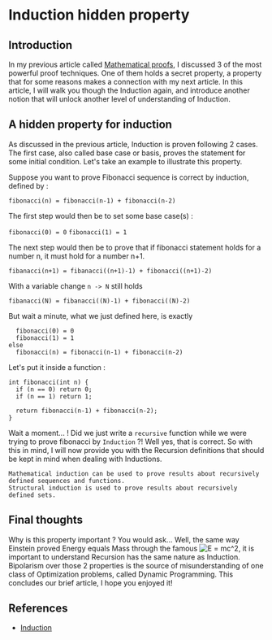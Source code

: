 # Induction hidden property

## Introduction

In my previous article called [Mathematical proofs](https://kounkou.github.io/2022/02/03/mathematical-proofs.html), I discussed 3 of the most powerful proof techniques.
One of them holds a secret property, a property that for some reasons makes a connection with my next article.
In this article, I will walk you though the Induction again, and introduce another notion that will unlock another level of understanding of Induction.


## A hidden property for induction

As discussed in the previous article, Induction is proven following 2 cases. The first case, also called base case or basis, proves the statement for some initial condition.
Let's take an example to illustrate this property.

Suppose you want to prove Fibonacci sequence is correct by induction, defined by : 


`fibonacci(n) = fibonacci(n-1) + fibonacci(n-2)`

The first step would then be to set some base case(s) : 

`fibonacci(0) = 0`
`fibonacci(1) = 1`

The next step would then be to prove that if fibonacci statement holds for a number n, it must hold for a number n+1.

`fibanacci(n+1) = fibanacci((n+1)-1) + fibonacci((n+1)-2)`

With a variable change `n -> N` still holds

`fibanacci(N) = fibanacci((N)-1) + fibonacci((N)-2)`

But wait a minute, what we just defined here, is exactly 

```
  fibonacci(0) = 0
  fibonacci(1) = 1
else  
  fibonacci(n) = fibonacci(n-1) + fibonacci(n-2)
```

Let's put it inside a function :

```
int fibonacci(int n) {
  if (n == 0) return 0;
  if (n == 1) return 1;
  
  return fibonacci(n-1) + fibonacci(n-2);
}
```

Wait a moment... ! Did we just write a `recursive` function while we were trying to prove fibonacci by `Induction` ?!
Well yes, that is correct. So with this in mind, I will now provide you with the Recursion definitions that should be kept in mind when dealing with 
Inductions.

```
Mathematical induction can be used to prove results about recursively defined sequences and functions. 
Structural induction is used to prove results about recursively defined sets.
```


## Final thoughts

Why is this property important ? You would ask... Well, the same way Einstein proved Energy equals Mass through the famous <img src="https://latex.codecogs.com/svg.image?E&space;=&space;mc^2" title="E = mc^2" />, it is important to understand 
Recursion has the same nature as Induction. Bipolarism over those 2 properties is the source of misunderstanding of one class of Optimization problems, called Dynamic
Programming. This concludes our brief article, I hope you enjoyed it!

## References 

- [Induction](https://en.wikipedia.org/wiki/Mathematical_induction)
